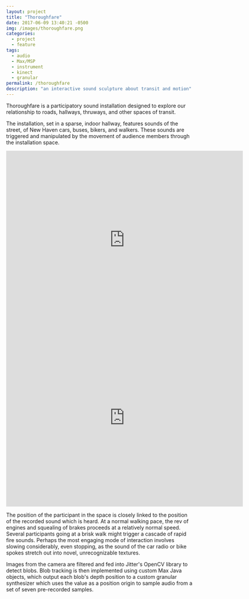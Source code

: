 ```yaml
---
layout: project
title: "Thoroughfare"
date: 2017-06-09 13:40:21 -0500
img: /images/thoroughfare.png
categories:
  - project
  - feature
tags:
  - audio
  - Max/MSP
  - instrument
  - kinect
  - granular
permalink: /thoroughfare
description: "an interactive sound sculpture about transit and motion"
---
```


<p class='lg content-width'>Thoroughfare is a participatory sound installation designed to explore our relationship to roads, hallways, thruways, and other spaces of transit. 
</p>
<p class='content-width'>The installation, set in a sparse, indoor hallway, features sounds of the street, of New Haven cars, buses, bikers, and walkers. These sounds are triggered and manipulated by the movement of audience members through the installation space.
</p>

<iframe src="https://player.vimeo.com/video/226073417" width="640" height="480" frameborder="0" webkitallowfullscreen mozallowfullscreen allowfullscreen></iframe>
<br />
<iframe src="https://player.vimeo.com/video/226073462" width="640" height="480" frameborder="0" webkitallowfullscreen mozallowfullscreen allowfullscreen></iframe>

<p class='content-width'>
The position of the participant in the space is closely linked to the position of the recorded sound which is heard. At a normal walking pace, the rev of engines and squealing of brakes proceeds at a relatively normal speed. Several participants going at a brisk walk might trigger a cascade of rapid fire sounds. Perhaps the most engaging mode of interaction involves slowing considerably, even stopping, as the sound of the car radio or bike spokes stretch out into novel, unrecognizable textures.
</p>
<p class='content-width'>
Images from the camera are filtered and fed into Jitter's OpenCV library to detect blobs. Blob tracking is then implemented using custom Max Java objects, which output each blob's depth position to a custom granular synthesizer which uses the value as a position origin to sample audio from a set of seven pre-recorded samples.
</p>
